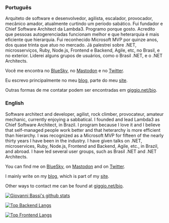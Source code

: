 ### Português

Arquiteto de software e desenvolvedor, agilista, escalador, provocador,
mecânico amador, atualmente curtindo um período sabático. Fui fundador e Chief
Software Architect da Lambda3. Programo porque gosto. Acredito que pessoas
autogerenciadas funcionam melhor e que heterarquia é mais eficiente que
hierarquia. Fui reconhecido Microsoft MVP por quinze anos, dos quase trinta que
atuo no mercado. Já palestrei sobre .NET, microsserviços, Ruby, Node.js,
Frontend e Backend, Agile, etc, no Brasil, e no exterior. Liderei alguns grupos
de usuários, como o Brasil .NET, e o .NET Architects.

Você me encontra no [BlueSky](https://bsky.app/profile/giggio.net),
no [Mastodon](https://mastodon.social/@giggio)
e no [Twitter](https://twitter.com/giovannibassi).

Eu escrevo principalmente no meu [blog](https://giggio.net/blog/), parte do
meu [site](https://giggio.net/).

Outras formas de me contatar podem ser encontradas em
[giggio.net/bio](https://links.giggio.net/bio).

### English

Software architect and developer, agilist, rock climber, provocateur, amateur
mechanic, currently enjoying a sabbatical. I founded and lead Lambda3 as Chief
Software Architect, in Brazil. I program because I love it and I believe that
self-managed people work better and that heterarchy is more efficient than
hierarchy. I was recognized as a Microsoft MVP for fifteen of the nearly thirty
years I have been in the industry. I have given talks on .NET, microservices,
Ruby, Node.js, Frontend and Backend, Agile, etc., in Brazil, and abroad. I have
led several user groups, such as Brasil .NET and .NET Architects.

You can find me on [BlueSky](https://bsky.app/profile/giggio.net),
on [Mastodon](https://mastodon.social/@giggio)
and on [Twitter](https://twitter.com/giovannibassi).

I mainly write on my [blog](https://giggio.net/blog/), which is part of
my [site](https://giggio.net/).

Other ways to contact me can be found at
[giggio.net/bio](https://links.giggio.net/bio).

[![Giovanni Bassi's github stats](https://github-readme-stats.vercel.app/api?username=giggio&show_icons=true&count_private=true&include_all_commits=true&theme=chartreuse-dark)](https://github.com/anuraghazra/github-readme-stats)


[![Top Backend Langs](https://github-readme-stats.vercel.app/api/top-langs/?username=giggio&layout=compact&langs_count=6&hide=JavaScript,CoffeeScript,CSS,HTML,TypeScript&custom_title=Top%20Backend%20Languages&theme=chartreuse-dark)](https://github.com/anuraghazra/github-readme-stats)

[![Top Frontend Langs](https://github-readme-stats.vercel.app/api/top-langs/?username=giggio&layout=compact&hide=C%23,Rust,Shell,PowerShell&custom_title=Top%20Frontend%20Languages&theme=chartreuse-dark)](https://github.com/anuraghazra/github-readme-stats)
